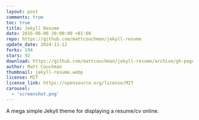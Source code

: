 ```yaml
---
layout: post
comments: true
toc: true
title: Jekyll Resume
date: 2016-06-06 20:00:00 +01:00
repo: https://github.com/mattcouchman/jekyll-resume
update_date: 2024-11-12
forks: 194
stars: 92
download: https://github.com/mattcouchman/jekyll-resume/archive/gh-pages.zip
author: Matt Couchman
thumbnail: jekyll-resume.webp
license: MIT
license_link: https://opensource.org/license/MIT
carousel:
  - 'screenshot.png'
---
```


A mega simple Jekyll theme for displaying a resume/cv online.
